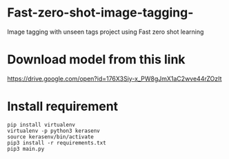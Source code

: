 # Fast-zero-shot-image-tagging-
Image tagging with unseen tags project using Fast zero shot learning


# Download model from this link
https://drive.google.com/open?id=176X3Siy-x_PW8gJmX1aC2wve44rZOzIt

# Install requirement
```
pip install virtualenv
virtualenv -p python3 kerasenv
source kerasenv/bin/activate
pip3 install -r requirements.txt
pip3 main.py
```
